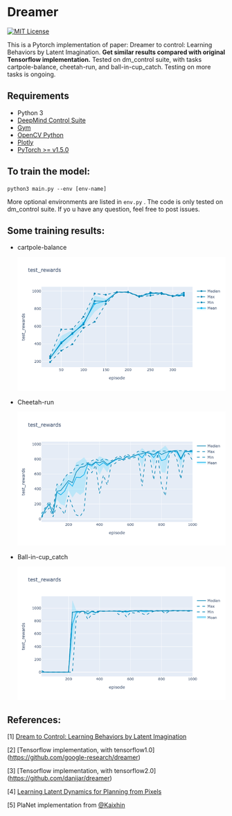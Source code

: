 Dreamer
======

[![MIT License](https://img.shields.io/badge/license-MIT-blue.svg)](LICENSE.md)

This is a Pytorch implementation of paper: Dreamer to control: Learning Behaviors by Latent Imagination. **Get similar results compared with original Tensorflow implementation.** Tested on dm_control suite, with tasks cartpole-balance, cheetah-run, and ball-in-cup_catch. Testing on more tasks is ongoing.

Requirements
------------

- Python 3
- [DeepMind Control Suite](https://github.com/deepmind/dm_control)  
- [Gym](https://gym.openai.com/)
- [OpenCV Python](https://pypi.python.org/pypi/opencv-python)
- [Plotly](https://plot.ly/)
- [PyTorch >= v1.5.0](http://pytorch.org/)

To train the model:
------------
`python3 main.py --env [env-name]` 

More optional environments are listed in `env.py` . The code is only tested on dm_control suite. If yo u have any question, feel free to post issues.

## Some training results:

- cartpole-balance

  ![cartpole](./results/cartpole-balance/cartpole.png)

- Cheetah-run

  ![cheetah-run](./results/cheetah-run/cheetah-run.png)

- Ball-in-cup_catch

  ![ball-in-cup](./results/ball-in-cup/ball-in-cup.png)

References:
------------

[1] [Dream to Control: Learning Behaviors by Latent Imagination](https://arxiv.org/abs/1912.01603)  

[2] [Tensorflow implementation, with tensorflow1.0] (https://github.com/google-research/dreamer)

[3] [Tensorflow implementation, with tensorflow2.0] (https://github.com/danijar/dreamer)

[4] [Learning Latent Dynamics for Planning from Pixels](https://arxiv.org/abs/1811.04551)  

[5] PlaNet implementation from [@Kaixhin](https://github.com/Kaixhin) 

